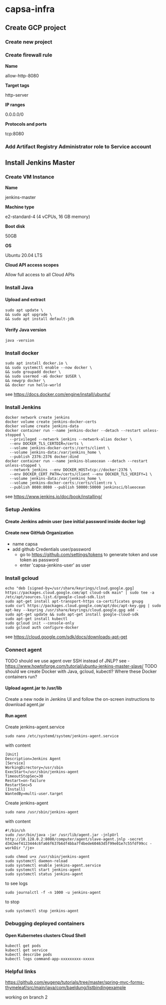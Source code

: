 # capsa-infra

## Create GCP project

###  Create new project 

###  Create firewall rule 

**Name**

allow-http-8080

**Target tags**

http-server

**IP ranges**

0.0.0.0/0

**Protocols and ports**

tcp:8080 

### Add Artifact Registry Administrator role to Service account

## Install Jenkins Master

### Create VM Instance

**Name**

jenkins-master

**Machine type**

e2-standard-4 (4 vCPUs, 16 GB memory)

**Boot disk**

50GB

**OS**

Ubuntu 20.04 LTS

**Cloud API access scopes**

Allow full access to all Cloud APIs

### Install Java
#### Upload and extract
```
sudo apt update \
&& sudo apt upgrade \
&& sudo apt install default-jdk
```
#### Verify Java version
```
java -version
```
### Install docker
```
sudo apt install docker.io \
&& sudo systemctl enable --now docker \
&& sudo groupadd docker \
&& sudo usermod -aG docker $USER \
&& newgrp docker \
&& docker run hello-world 
```
see https://docs.docker.com/engine/install/ubuntu/

### Install Jenkins
```
docker network create jenkins
docker volume create jenkins-docker-certs
docker volume create jenkins-data
docker container run --name jenkins-docker --detach --restart unless-stopped \
  --privileged --network jenkins --network-alias docker \
  --env DOCKER_TLS_CERTDIR=/certs \
  --volume jenkins-docker-certs:/certs/client \
  --volume jenkins-data:/var/jenkins_home \
  --publish 2376:2376 docker:dind 
docker container run --name jenkins-blueocean --detach --restart unless-stopped \
  --network jenkins --env DOCKER_HOST=tcp://docker:2376 \
  --env DOCKER_CERT_PATH=/certs/client --env DOCKER_TLS_VERIFY=1 \
  --volume jenkins-data:/var/jenkins_home \
  --volume jenkins-docker-certs:/certs/client:ro \
  --publish 8080:8080 --publish 50000:50000 jenkinsci/blueocean
```
see https://www.jenkins.io/doc/book/installing/

### Setup Jenkins

#### Create Jenkins admin user (see initial password inside docker log)

#### Create new GitHub Organization

- name capsa
- add github Credentials user/password 
    - go to https://github.com/settings/tokens to generate token and use token as password
    - enter 'capsa-jenkins-user' as user

### Install gcloud

```
echo "deb [signed-by=/usr/share/keyrings/cloud.google.gpg] https://packages.cloud.google.com/apt cloud-sdk main" | sudo tee -a /etc/apt/sources.list.d/google-cloud-sdk.list
sudo apt-get install apt-transport-https ca-certificates gnupg
sudo curl https://packages.cloud.google.com/apt/doc/apt-key.gpg | sudo apt-key --keyring /usr/share/keyrings/cloud.google.gpg add -
sudo apt-get update && sudo apt-get install google-cloud-sdk
sudo apt-get install kubectl
sudo gcloud init --console-only
sudo gcloud auth configure-docker
```
see https://cloud.google.com/sdk/docs/downloads-apt-get

### Connect agent

TODO should we use agent over SSH instead of JNLP? see - https://www.howtoforge.com/tutorial/ubuntu-jenkins-master-slave/
TODO should we create Docker with Java, gcloud, kubectl? Where these Docker containers run?

#### Upload agent.jar to /usr/lib

Create a new node in Jenkins UI and follow the on-screen instructions to download agent.jar

#### Run agent
Create jenkins-agent.service
```
sudo nano /etc/systemd/system/jenkins-agent.service
```
with content
```
[Unit]
Description=Jenkins Agent
[Service]
WorkingDirectory=/usr/sbin
ExecStart=/usr/sbin/jenkins-agent
TimeoutStopSec=30
Restart=on-failure
RestartSec=5
[Install]
WantedBy=multi-user.target
```
Create jenkins-agent
```
sudo nano /usr/sbin/jenkins-agent
```
with content
```
#!/bin/sh
sudo /usr/bin/java -jar /usr/lib/agent.jar -jnlpUrl http://10.128.0.2:8080/computer/agent/slave-agent.jnlp -secret d342eef4123444c6fa66f637b6df4bba7f4bede60463d5f99e01e7c55fdf99cc -workDir "/je>
```

```
sudo chmod u+x /usr/sbin/jenkins-agent
sudo systemctl daemon-reload
sudo systemctl enable jenkins-agent.service
sudo systemctl start jenkins-agent
sudo systemctl status jenkins-agent
```
to see logs
```
sudo journalctl -f -n 1000 -u jenkins-agent
```
to stop
```
sudo systemctl stop jenkins-agent
```
### Debugging deployed containers

#### Open Kubernetes clusters Cloud Shell
```
kubectl get pods
kubectl get service
kubectl describe pods
kubectl logs command-app-xxxxxxxxx-xxxxx
```

### Helpful links
https://github.com/eugenp/tutorials/tree/master/spring-mvc-forms-thymeleaf/src/main/java/com/baeldung/listbindingexample


working on branch 2
